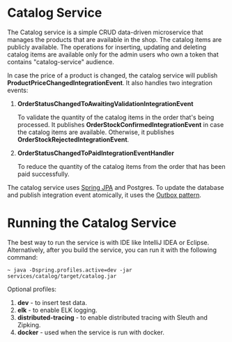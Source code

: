 # Catalog Service

The Catalog service is a simple CRUD data-driven microservice that manages the products that are available in the shop.
The catalog items are publicly available. The operations for inserting, updating and deleting catalog items are available
only for the admin users who own a token that contains "catalog-service" audience.

In case the price of a product is changed, the catalog service will publish **ProductPriceChangedIntegrationEvent**.
It also handles two integration events:
1. **OrderStatusChangedToAwaitingValidationIntegrationEvent**

    To validate the quantity of the catalog items in the order that's being processed. It publishes **OrderStockConfirmedIntegrationEvent**
    in case the catalog items are available. Otherwise, it publishes **OrderStockRejectedIntegrationEvent**.

2. **OrderStatusChangedToPaidIntegrationEventHandler**
    
    To reduce the quantity of the catalog items from the order that has been paid successfully.

The catalog service uses [Spring JPA](https://spring.io/projects/spring-data-jpa) and Postgres. To update the database 
and publish integration event atomically, it uses the [Outbox pattern](https://microservices.io/patterns/data/transactional-outbox.html).

# Running the Catalog Service
The best way to run the service is with IDE like IntelliJ IDEA or Eclipse. Alternatively, after you build the service,
you can run it with the following command:

    ~ java -Dspring.profiles.active=dev -jar services/catalog/target/catalog.jar

Optional profiles:
1. **dev** - to insert test data.
2. **elk** - to enable ELK logging.
3. **distributed-tracing** - to enable distributed tracing with Sleuth and Zipking.
4. **docker** - used when the service is run with docker.
